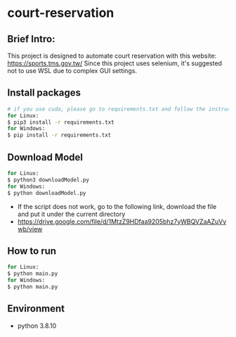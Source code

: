 # court-reservation
## Brief Intro:
This project is designed to automate court reservation with this website: https://sports.tms.gov.tw/
Since this project uses selenium, it's suggested not to use WSL due to complex GUI settings. 
## Install packages
``` bash
# if you use cuda, please go to requirements.txt and follow the instruction
for Linux:
$ pip3 install -r requirements.txt
for Windows:
$ pip install -r requirements.txt
```
## Download Model
```bash
for Linux:
$ python3 downloadModel.py
for Windows:
$ python downloadModel.py
``` 
* If the script does not work, go to the following link, download the file and put it under the current directory
* https://drive.google.com/file/d/1MtzZ9HDfaa9205bhz7yWBQVZaAZuVvwb/view

## How to run
```bash
for Linux:
$ python main.py
for Windows:
$ python main.py
```
## Environment
* python 3.8.10
